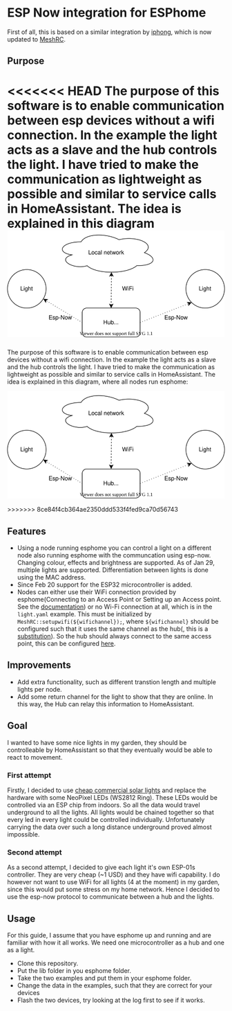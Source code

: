# ESP Now integration for ESPhome
First of all, this is based on a similar integration by [iphong](https://github.com/iphong/esphome-espnow), which is now updated to [MeshRC](https://github.com/iphong/lib-esp-rc). 
## Purpose
<<<<<<< HEAD
The purpose of this software is to enable communication between esp devices without a wifi connection. In the example the light acts as a slave and the hub controls the light. I have tried to make the communication as lightweight as possible and similar to service calls in HomeAssistant. The idea is explained in this diagram 
![Communication diagram](./img/Dataflow_example.svg)
=======
The purpose of this software is to enable communication between esp devices without a wifi connection. In the example the light acts as a slave and the hub controls the light. I have tried to make the communication as lightweight as possible and similar to service calls in HomeAssistant. The idea is explained in this diagram, where all nodes run esphome: 
<p align="center">
  <img src="./Dataflow_example.svg" />
</p>
>>>>>>> 8ce84f4cb364ae2350ddd533f4fed9ca70d56743

## Features
- Using a node running esphome you can control a light on a different node also running esphome with the communcation using esp-now. Changing colour, effects and brightness are supported. As of Jan 29, multiple lights are supported. Differentiation between lights is done using the MAC address.
- Since Feb 20 support for the ESP32 microcontroller is added.
- Nodes can either use their WiFi connection provided by esphome(Connecting to an Access Point or Setting up an Access point. See the [documentation](https://esphome.io/components/wifi.html)) or no Wi-Fi connection at all, which is in the ```light.yaml``` example. This must be initialized by ```MeshRC::setupwifi(${wifichannel});```, where ```${wifichannel}``` should be configured such that it uses the same channel as the hub(, this is a [substitution](https://esphome.io/guides/configuration-types.html?#substitutions)). So the hub should always connect to the same access point, this can be configured [here](https://esphome.io/components/wifi.html#connecting-to-multiple-networks).

## Improvements
- Add extra functionality, such as different transtion length and multiple lights per node.
- Add some return channel for the light to show that they are online. In this way, the Hub can relay this information to HomeAssistant.

## Goal
I wanted to have some nice lights in my garden, they should be controlleable by HomeAssistant so that they eventually would be able to react to movement.
### First attempt
Firstly, I decided to use [cheap commercial solar lights](https://offers.kd2.org/en/gb/lidl/pFpK/) and replace the hardware with some NeoPixel LEDs (WS2812 Ring). These LEDs would be controlled via an ESP chip from indoors. So all the data would travel underground to all the lights. All lights would be chained together so that every led in every light could be controlled individually. Unfortunately carrying the data over such a long distance underground proved almost impossible.
### Second attempt
As a second attempt, I decided to give each light it's own ESP-01s controller. They are very cheap (~1 USD) and they have wifi capability. I do however not want to use WiFi for all lights (4 at the moment) in my garden, since this would put some stress on my home network. Hence I decided to use the esp-now protocol to communicate between a hub and the lights.

## Usage
For this guide, I assume that you have esphome up and running and are familiar with how it all works. We need one microcontroller as a hub and one as a light.
- Clone this repository.
- Put the lib folder in you esphome folder.
- Take the two examples and put them in your esphome folder.
- Change the data in the examples, such that they are correct for your devices
- Flash the two devices, try looking at the log first to see if it works.
